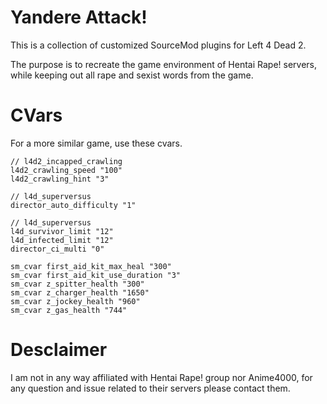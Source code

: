 # Yandere Attack!
This is a collection of customized SourceMod plugins for Left 4 Dead 2.

The purpose is to recreate the game environment of Hentai Rape! servers, while keeping out all rape and sexist words from the game.

# CVars
For a more similar game, use these cvars.
```
// l4d2_incapped_crawling
l4d2_crawling_speed "100"
l4d2_crawling_hint "3"

// l4d_superversus
director_auto_difficulty "1"

// l4d_superversus
l4d_survivor_limit "12"
l4d_infected_limit "12"
director_ci_multi "0"

sm_cvar first_aid_kit_max_heal "300"
sm_cvar first_aid_kit_use_duration "3"
sm_cvar z_spitter_health "300"
sm_cvar z_charger_health "1650"
sm_cvar z_jockey_health "960"
sm_cvar z_gas_health "744"
```

# Desclaimer
I am not in any way affiliated with Hentai Rape! group nor Anime4000, for any question and issue related to their servers please contact them.
